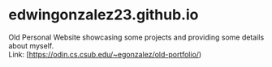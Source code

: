 # edwingonzalez23.github.io
Old Personal Website showcasing some projects and providing some details about myself. 
<br>Link: [https://odin.cs.csub.edu/~egonzalez/old-portfolio/)
